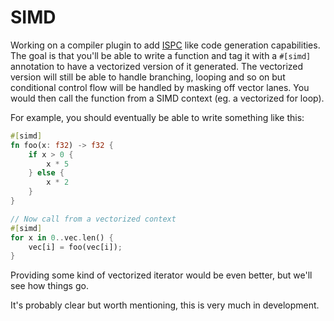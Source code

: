 SIMD
===
Working on a compiler plugin to add [ISPC](http://ispc.github.io/) like code generation capabilities. The
goal is that you'll be able to write a function and tag it with a `#[simd]` annotation to have
a vectorized version of it generated. The vectorized version will still be able to handle branching,
looping and so on but conditional control flow will be handled by masking off vector lanes. You
would then call the function from a SIMD context (eg. a vectorized for loop).

For example, you should eventually be able to write something like this:

```rust
#[simd]
fn foo(x: f32) -> f32 {
	if x > 0 {
		x * 5
	} else {
		x * 2
	}
}

// Now call from a vectorized context
#[simd]
for x in 0..vec.len() {
	vec[i] = foo(vec[i]);
}
```

Providing some kind of vectorized iterator would be even better, but we'll see how things go.

It's probably clear but worth mentioning, this is very much in development.
	

